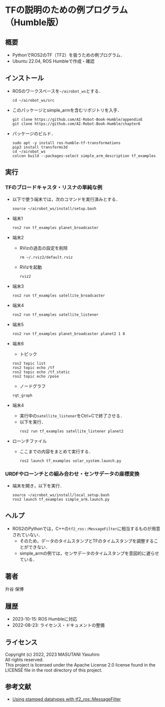 # TFの説明のための例プログラム（Humble版）

## 概要

- PythonでROS2のTF（TF2）を扱うための例プログラム．
- Ubuntu 22.04, ROS Humbleで作成・確認

## インストール

- ROSのワークスペースを`~/airobot_ws`とする．
  ```
  cd ~/airobot_ws/src
  ```

- このパッケージとsimple_armを含むリポジトリを入手．
  ```
  git clone https://github.com/AI-Robot-Book-Humble/appendixE
  git clone https://github.com/AI-Robot-Book-Humble/chapter6
  ```
- パッケージのビルド．
  ```
  sudo apt -y install ros-humble-tf-transformations
  pip3 install transforms3d
  cd ~/airobot_ws
  colcon build --packages-select simple_arm_description tf_examples
  ```

## 実行

### TFのブロードキャスタ・リスナの単純な例

- 以下で使う端末では，次のコマンドを実行済みとする．
  ```
  source ~/airobot_ws/install/setup.bash
  ```
- 端末1
  ```
  ros2 run tf_examples planet_broadcaster
  ```

- 端末2
  - RVizの過去の設定を削除
    ```
    rm ~/.rviz2/default.rviz
    ```
  - RVizを起動
    ```
    rviz2
    ```

- 端末3
  ```
  ros2 run tf_examples satellite_broadcaster
  ```

- 端末4
  ```
  ros2 run tf_examples satellite_listener
  ```

- 端末5
  ```
  ros2 run tf_examples planet_broadcaster planet2 1 8
  ```

- 端末6
  - トピック
  ```
  ros2 topic list
  ros2 topic echo /tf
  ros2 topic echo /tf_static
  ros2 topic echo /pose
  ```
  - ノードグラフ
  ```
  rqt_graph
  ```
- 端末4
  - 実行中の`satellite_listener`をCtrl+Cで終了させる．
  - 以下を実行．
    ```
    ros2 run tf_examples satellite_listener planet2
    ```

- ローンチファイル
  - ここまでの内容をまとめて実行する．
    ```
    ros2 launch tf_examples solar_system.launch.py 
    ```

### URDFやローンチとの組み合わせ・センサデータの座標変換

- 端末を開き，以下を実行．
  ```
  source ~/airobot_ws/install/local_setup.bash
  ros2 launch tf_examples simple_arm.launch.py
  ```

## ヘルプ

- ROS2のPythonでは，C++の`tf2_ros::MessageFilter`に相当するものが用意されていない．
  - そのため，データのタイムスタンプとTFのタイムスタンプを調整することができない．
  - simple_armの例では，センサデータのタイムスタンプを意図的に遅らせている．

## 著者

升谷 保博

## 履歴

- 2023-10-15: ROS Humbleに対応
- 2022-08-23: ライセンス・ドキュメントの整備

## ライセンス

Copyright (c) 2022, 2023 MASUTANI Yasuhiro  
All rights reserved.  
This project is licensed under the Apache License 2.0 license found in the LICENSE file in the root directory of this project.

## 参考文献

- [Using stamped datatypes with tf2_ros::MessageFilter](https://docs.ros.org/en/humble/Tutorials/Intermediate/Tf2/Using-Stamped-Datatypes-With-Tf2-Ros-MessageFilter.html)